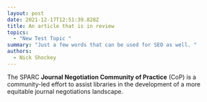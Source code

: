 ```yaml
---
layout: post
date: 2021-12-17T12:51:39.828Z
title: An article that is in review
topics:
  - "New Test Topic "
summary: "Just a few words that can be used for SEO as well. "
authors:
  - Nick Shockey
---
```

The SPARC **Journal Negotiation Community of Practice** (CoP) is a community-led effort to assist libraries in the development of a more equitable journal negotiations landscape.

[](https://sparc-negotiations.netlify.app/about)